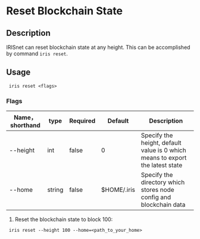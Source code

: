 # Reset Blockchain State

## Description

IRISnet can reset blockchain state at any height. This can be accomplished by command `iris reset`.

## Usage
```		
 iris reset <flags>
```
### Flags

 | Name，shorthand     | type   | Required | Default  | Description    |		
 | ------------------- | -----  | -------- | -------- | -------------- |		
 | --height            | int    | false    | 0        | Specify the height, default value is 0 which means to export the latest state |		
 | --home              | string | false    | $HOME/.iris       | Specify the directory which stores node config and blockchain data |		
  
1. Reset the blockchain state to block 100:
```		
 iris reset --height 100 --home=<path_to_your_home>
```